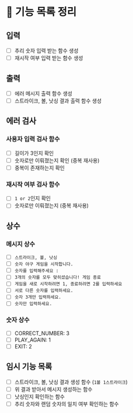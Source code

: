 # 🚀 기능 목록 정리

## 입력

- [ ] 추리 숫자 입력 받는 함수 생성
- [ ] 재시작 여부 입력 받는 함수 생성

## 출력

- [ ] 에러 메시지 출력 함수 생성
- [ ] 스트라이크, 볼, 낫싱 결과 출력 함수 생성

## 에러 검사

### 사용자 입력 검사 함수

- [ ] 길이가 3인지 확인
- [ ] 숫자로만 이뤄졌는지 확인 (중복 재사용)
- [ ] 중복이 존재하는지 확인

### 재시작 여부 검사 함수

- [ ] `1 or 2`인지 확인
- [ ] 숫자로만 이뤄졌는지 (중복 재사용)

## 상수

### 메시지 상수

- [ ] `스트라이크, 볼, 낫싱`
- [ ] `숫자 야구 게임을 시작합니다.`
- [ ] `숫자를 입력해주세요 :`
- [ ] `3개의 숫자를 모두 맞히셨습니다! 게임 종료`
- [ ] `게임을 새로 시작하려면 1, 종료하려면 2를 입력하세요`
- [ ] `서로 다른 숫자를 입력하세요.`
- [ ] `숫자 3개만 입력하세요.`
- [ ] `숫자만 입력하세요.`

### 숫자 상수

- [ ] CORRECT_NUMBER: 3
- [ ] PLAY_AGAIN: 1
- [ ] EXIT: 2

## 임시 기능 목록

- [ ] 스트라이크, 볼, 낫싱 결과 생성 함수 (`1볼 1스트라이크`)
- [ ] 위 결과 받아서 메시지 생성하는 함수
- [ ] 낫싱인지 확인하는 함수
- [ ] 추리 숫자와 랜덤 숫자의 일치 여부 확인하는 함수
